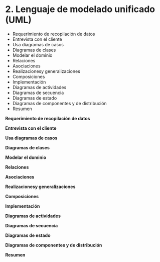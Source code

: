 # 2. Lenguaje de modelado unificado (UML)

- Requerimiento de recopilación de datos
- Entrevista con el cliente
- Usa diagramas de casos
- Diagramas de clases
- Modelar el dominio
- Relaciones
- Asociaciones
- Realizacionesy generalizaciones
- Composiciones
- Implementación
- Diagramas de actividades
- Diagramas de secuencia
- Diagramas de estado
- Diagramas de componentes y de distribución
- Resumen

**Requerimiento de recopilación de datos**

**Entrevista con el cliente**

**Usa diagramas de casos**

**Diagramas de clases**

**Modelar el dominio**

**Relaciones**

**Asociaciones**

**Realizacionesy generalizaciones**

**Composiciones**

**Implementación**

**Diagramas de actividades**

**Diagramas de secuencia**

**Diagramas de estado**

**Diagramas de componentes y de distribución**

**Resumen**
